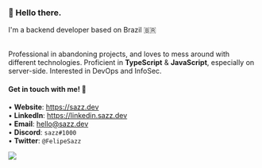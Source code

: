 <h3>👋 Hello there.</h3>
I'm a backend developer based on Brazil 🇧🇷
<br>
<br>

Professional in abandoning projects, and loves to mess around with different technologies. Proficient in **TypeScript** & **JavaScript**, especially on server-side. Interested in DevOps and InfoSec.

<h4>Get in touch with me! 🎈</h4>
 
• <strong>Website</strong>: https://sazz.dev
<br>
• <strong>LinkedIn</strong>: https://linkedin.sazz.dev
<br>
• <strong>Email</strong>: hello@sazz.dev
<br>
• <strong>Discord</strong>: <code>sazz#1000</code>
<br>
• <strong>Twitter</strong>: <code>@FelipeSazz</code>


<a href="https://discord.com/users/973587677997858907">
  <img src="https://lanyard.cnrad.dev/api/973587677997858907">
</a>

